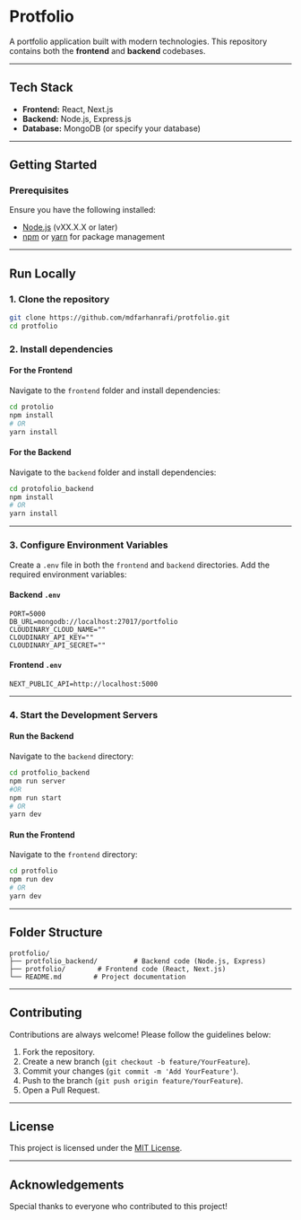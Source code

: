 # Protfolio

A portfolio application built with modern technologies. This repository contains both the **frontend** and **backend** codebases.

---

## Tech Stack

- **Frontend:** React, Next.js
- **Backend:** Node.js, Express.js
- **Database:** MongoDB (or specify your database)

---

## Getting Started

### Prerequisites

Ensure you have the following installed:

- [Node.js](https://nodejs.org/) (vXX.X.X or later)
- [npm](https://www.npmjs.com/) or [yarn](https://yarnpkg.com/) for package management

---

## Run Locally

### 1. Clone the repository
```bash
git clone https://github.com/mdfarhanrafi/protfolio.git
cd protfolio
```

### 2. Install dependencies

#### For the Frontend
Navigate to the `frontend` folder and install dependencies:
```bash
cd protolio
npm install
# OR
yarn install
```

#### For the Backend
Navigate to the `backend` folder and install dependencies:
```bash
cd protofolio_backend
npm install
# OR
yarn install
```

---

### 3. Configure Environment Variables

Create a `.env` file in both the `frontend` and `backend` directories. Add the required environment variables:

#### Backend `.env`
```env
PORT=5000
DB_URL=mongodb://localhost:27017/portfolio
CLOUDINARY_CLOUD_NAME=""
CLOUDINARY_API_KEY=""
CLOUDINARY_API_SECRET=""
```

#### Frontend `.env`
```env
NEXT_PUBLIC_API=http://localhost:5000
```

---

### 4. Start the Development Servers

#### Run the Backend
Navigate to the `backend` directory:
```bash
cd protfolio_backend
npm run server
#OR
npm run start
# OR
yarn dev
```

#### Run the Frontend
Navigate to the `frontend` directory:
```bash
cd protfolio
npm run dev
# OR
yarn dev
```

---

## Folder Structure

```plaintext
protfolio/
├── protfolio_backend/         # Backend code (Node.js, Express)
├── protfolio/        # Frontend code (React, Next.js)
└── README.md        # Project documentation
```

---

## Contributing

Contributions are always welcome! Please follow the guidelines below:

1. Fork the repository.
2. Create a new branch (`git checkout -b feature/YourFeature`).
3. Commit your changes (`git commit -m 'Add YourFeature'`).
4. Push to the branch (`git push origin feature/YourFeature`).
5. Open a Pull Request.

---

## License

This project is licensed under the [MIT License](LICENSE).

---

## Acknowledgements

Special thanks to everyone who contributed to this project!
